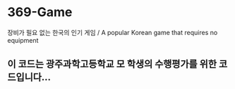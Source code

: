 # 369-Game
장비가 필요 없는 한국의 인기 게임 / 
A popular Korean game that requires no equipment


## 이 코드는 광주과학고등학교 모 학생의 수행평가를 위한 코드입니다...
